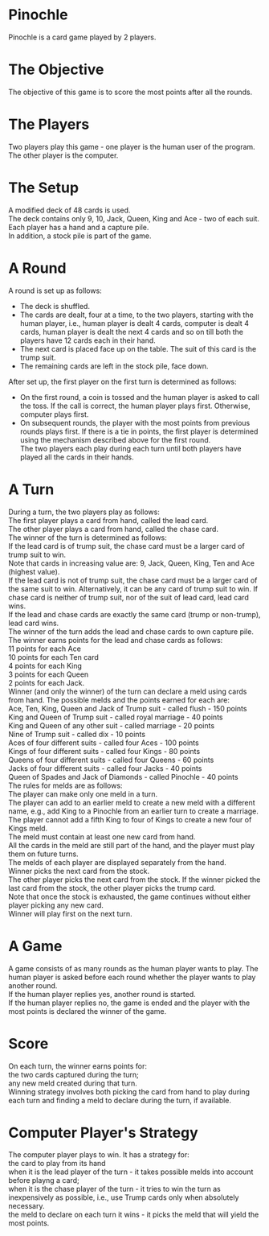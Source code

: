 # Pinochle
Pinochle is a card game played by 2 players.

# The Objective
The objective of this game is to score the most points after all the rounds.

# The Players
Two players play this game - one player is the human user of the program. The other player is the computer.

# The Setup
A modified deck of 48 cards is used.<br />
The deck contains only 9, 10, Jack, Queen, King and Ace - two of each suit.<br />
Each player has a hand and a capture pile.<br />
In addition, a stock pile is part of the game.<br />

# A Round
A round is set up as follows:<br />
- The deck is shuffled.<br />
- The cards are dealt, four at a time, to the two players, starting with the human player, i.e., human player is dealt 4 cards, computer is dealt 4 cards, human player is dealt the next 4 cards and so on till both the players have 12 cards each in their hand.<br />
- The next card is placed face up on the table. The suit of this card is the trump suit.<br />
- The remaining cards are left in the stock pile, face down.<br />

After set up, the first player on the first turn is determined as follows:<br />
- On the first round, a coin is tossed and the human player is asked to call the toss. If the call is correct, the human player plays first. Otherwise, computer plays first.<br />
- On subsequent rounds, the player with the most points from previous rounds plays first. If there is a tie in points, the first player is determined using the mechanism described above for the first round.<br />
The two players each play during each turn until both players have played all the cards in their hands.<br />

# A Turn
During a turn, the two players play as follows:<br />
The first player plays a card from hand, called the lead card.<br />
The other player plays a card from hand, called the chase card.<br />
The winner of the turn is determined as follows:<br />
  If the lead card is of trump suit, the chase card must be a larger card of trump suit to win.<br />
  Note that cards in increasing value are: 9, Jack, Queen, King, Ten and Ace (highest value).<br />
  If the lead card is not of trump suit, the chase card must be a larger card of the same suit to win. Alternatively, it can be any card of trump suit to win. If chase card is neither of trump suit, nor of the suit of lead card, lead card wins.<br />
  If the lead and chase cards are exactly the same card (trump or non-trump), lead card wins.<br />
The winner of the turn adds the lead and chase cards to own capture pile. The winner earns points for the lead and chase cards as follows:<br />
  11 points for each Ace<br />
  10 points for each Ten card<br />
  4 points for each King<br />
  3 points for each Queen<br />
  2 points for each Jack.<br />
Winner (and only the winner) of the turn can declare a meld using cards from hand. The possible melds and the points earned for each are:<br />
  Ace, Ten, King, Queen and Jack of Trump suit - called flush - 150 points<br />
  King and Queen of Trump suit - called royal marriage - 40 points<br />
  King and Queen of any other suit - called marriage - 20 points<br />
  Nine of Trump suit - called dix - 10 points<br />
  Aces of four different suits - called four Aces - 100 points<br />
  Kings of four different suits - called four Kings - 80 points<br />
  Queens of four different suits - called four Queens - 60 points<br />
  Jacks of four different suits - called four Jacks - 40 points<br />
  Queen of Spades and Jack of Diamonds - called Pinochle - 40 points<br />
The rules for melds are as follows:<br />
  The player can make only one meld in a turn.<br />
  The player can add to an earlier meld to create a new meld with a different name, e.g., add King to a Pinochle from an earlier turn to create a marriage. The player cannot add a fifth King to four of Kings to create a new four of Kings meld.<br />
  The meld must contain at least one new card from hand.<br />
All the cards in the meld are still part of the hand, and the player must play them on future turns.<br />
The melds of each player are displayed separately from the hand.<br />
Winner picks the next card from the stock.<br />
The other player picks the next card from the stock. If the winner picked the last card from the stock, the other player picks the trump card.<br />
Note that once the stock is exhausted, the game continues without either player picking any new card.<br />
Winner will play first on the next turn.<br />

# A Game
A game consists of as many rounds as the human player wants to play. The human player is asked before each round whether the player wants to play another round.<br />
If the human player replies yes, another round is started.<br />
If the human player replies no, the game is ended and the player with the most points is declared the winner of the game.<br />

# Score
On each turn, the winner earns points for:<br />
the two cards captured during the turn;<br />
any new meld created during that turn.<br />
Winning strategy involves both picking the card from hand to play during each turn and finding a meld to declare during the turn, if available.<br />

# Computer Player's Strategy
The computer player plays to win. It has a strategy for:<br />
  the card to play from its hand<br />
    when it is the lead player of the turn - it takes possible melds into account before playng a card;<br />
    when it is the chase player of the turn - it tries to win the turn as inexpensively as possible, i.e., use Trump cards only when absolutely necessary.<br />
    the meld to declare on each turn it wins - it picks the meld that will yield the most points.<br />
